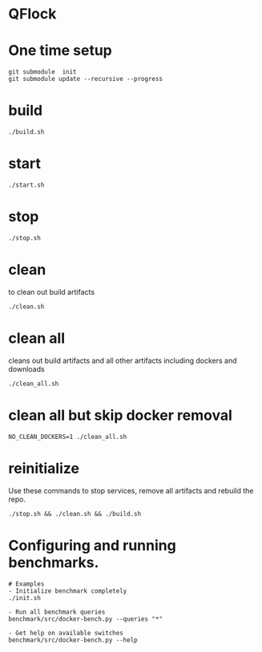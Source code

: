 # QFlock

# One time setup

```shell
git submodule  init
git submodule update --recursive --progress
```

# build
```shell
./build.sh
```
# start
```shell
./start.sh
```
# stop
```shell
./stop.sh
```
# clean<BR>
to clean out build artifacts
```shell
./clean.sh
```
# clean all<BR>
cleans out build artifacts and all other artifacts including dockers and downloads
```shell
./clean_all.sh
```
# clean all but skip docker removal
```shell
NO_CLEAN_DOCKERS=1 ./clean_all.sh
```

# reinitialize
Use these commands to stop services, remove all artifacts and rebuild the repo.
```shell
./stop.sh && ./clean.sh && ./build.sh
```

# Configuring and running benchmarks.
```shell
# Examples
- Initialize benchmark completely
./init.sh

- Run all benchmark queries
benchmark/src/docker-bench.py --queries "*"

- Get help on available switches
benchmark/src/docker-bench.py --help
```

